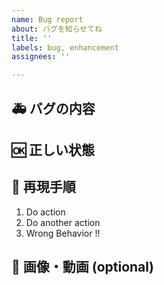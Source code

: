 ```yaml
---
name: Bug report
about: バグを知らせてね
title: ''
labels: bug, enhancement
assignees: ''

---
```


## 🚑 バグの内容
<!-- Issue を作成した時点の状態 -->

## 🆗 正しい状態
<!-- Closed になるために必要な状態 -->

## 👀 再現手順
<!-- バグの再現手順 -->

1. Do action
2. Do another action
3. Wrong Behavior !!

## 📎 画像・動画 (optional)
<!-- バグ発生時の画像 -->